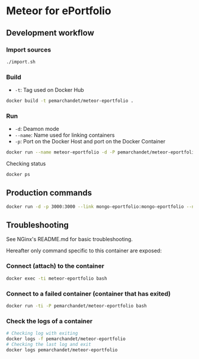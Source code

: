 # Meteor for ePortfolio
## Development workflow
### Import sources
```bash
./import.sh
```
### Build
- `-t`: Tag used on Docker Hub
```bash
docker build -t pemarchandet/meteor-eportfolio .
```
### Run
- `-d`: Deamon mode
- `--name`: Name used for linking containers
- `-p`: Port on the Docker Host and port on the Docker Container
```bash
docker run --name meteor-eportfolio -d -P pemarchandet/meteor-eportfolio
```
Checking status
```bash
docker ps
```
## Production commands
```bash
docker run -d -p 3000:3000 --link mongo-eportfolio:mongo-eportfolio --name meteor-eportfolio pemarchandet/meteor-eportfolio
```

## Troubleshooting
See NGinx's README.md for basic troubleshooting.

Hereafter only command specific to this container are exposed:

### Connect (attach) to the container
```bash
docker exec -ti meteor-eportfolio bash
```
### Connect to a failed container (container that has exited)
```bash
docker run -ti -P pemarchandet/meteor-eportfolio bash
```
### Check the logs of a container
```bash
# Checking log with exiting
docker logs -f pemarchandet/meteor-eportfolio
# Checking the last log and exit
docker logs pemarchandet/meteor-eportfolio
```
